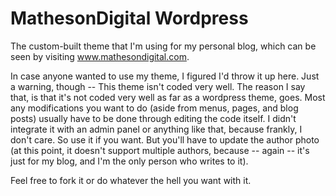 # MathesonDigital Wordpress
The custom-built theme that I'm using for my personal blog, which can be seen by visiting www.mathesondigital.com.

In case anyone wanted to use my theme, I figured I'd throw it up here. Just a warning, though -- This theme isn't coded very well. The reason I say that, is that it's not coded very well as far as a wordpress theme, goes. Most any modifications you want to do (aside from menus, pages, and blog posts) usually have to be done through editing the code itself. I didn't integrate it with an admin panel or anything like that, because frankly, I don't care. So use it if you want. But you'll have to update the author photo (at this point, it doesn't support multiple authors, because -- again -- it's just for my blog, and I'm the only person who writes to it).

Feel free to fork it or do whatever the hell you want with it.
